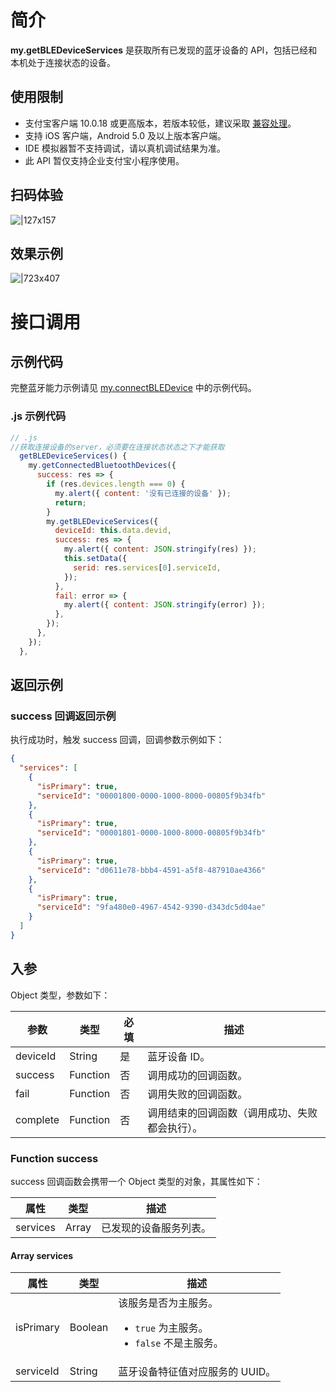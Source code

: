 # 简介

**my.getBLEDeviceServices** 是获取所有已发现的蓝牙设备的 API，包括已经和本机处于连接状态的设备。

## 使用限制

- 支付宝客户端 10.0.18 或更高版本，若版本较低，建议采取 [兼容处理](https://opendocs.alipay.com/mini/framework/compatibility)。
- 支持 iOS 客户端，Android 5.0 及以上版本客户端。
- IDE 模拟器暂不支持调试，请以真机调试结果为准。
- 此 API 暂仅支持企业支付宝小程序使用。

## 扫码体验

![|127x157](https://gw.alipayobjects.com/zos/skylark-tools/public/files/b78436ea1396f5bbcd702cd8db77186d.jpeg#align=left&display=inline&height=157&margin=%5Bobject%20Object%5D&originHeight=157&originWidth=127&status=done&style=none&width=127)

## 效果示例

![|723x407](https://gw.alipayobjects.com/zos/skylark-tools/public/files/6fafc6048769544f55190149f0f55ab0.png#align=left&display=inline&height=420&margin=%5Bobject%20Object%5D&originHeight=720&originWidth=1280&status=done&style=none&width=746)

# 接口调用

## 示例代码

完整蓝牙能力示例请见 [my.connectBLEDevice](https://opendocs.alipay.com/mini/api/tmew6e) 中的示例代码。

### .js 示例代码

```javascript
// .js
//获取连接设备的server，必须要在连接状态状态之下才能获取
  getBLEDeviceServices() {
    my.getConnectedBluetoothDevices({
      success: res => {
        if (res.devices.length === 0) {
          my.alert({ content: '没有已连接的设备' });
          return;
        }
        my.getBLEDeviceServices({
          deviceId: this.data.devid,
          success: res => {
            my.alert({ content: JSON.stringify(res) });
            this.setData({
              serid: res.services[0].serviceId,
            });
          },
          fail: error => {
            my.alert({ content: JSON.stringify(error) });
          },
        });
      },
    });
  },
```

## 返回示例

### success 回调返回示例

执行成功时，触发 success 回调，回调参数示例如下：

```json
{
  "services": [
    {
      "isPrimary": true,
      "serviceId": "00001800-0000-1000-8000-00805f9b34fb"
    },
    {
      "isPrimary": true,
      "serviceId": "00001801-0000-1000-8000-00805f9b34fb"
    },
    {
      "isPrimary": true,
      "serviceId": "d0611e78-bbb4-4591-a5f8-487910ae4366"
    },
    {
      "isPrimary": true,
      "serviceId": "9fa480e0-4967-4542-9390-d343dc5d04ae"
    }
  ]
}
```

## 入参

Object 类型，参数如下：

| **参数** | **类型** | **必填** | **描述** |
| --- | --- | --- | --- |
| deviceId | String | 是 | 蓝牙设备 ID。 |
| success | Function | 否 | 调用成功的回调函数。 |
| fail | Function | 否 | 调用失败的回调函数。 |
| complete | Function | 否 | 调用结束的回调函数（调用成功、失败都会执行）。 |

### Function success

success 回调函数会携带一个 Object 类型的对象，其属性如下：

| **属性** | **类型** | **描述**               |
| -------- | -------- | ---------------------- |
| services | Array    | 已发现的设备服务列表。 |

#### Array services

| **属性** | **类型** | **描述** |
| --- | --- | --- |
| isPrimary | Boolean | 该服务是否为主服务。<ul><li> `true` 为主服务。</li><li>`false` 不是主服务。</li></ul> |
| serviceId | String | 蓝牙设备特征值对应服务的 UUID。 |
